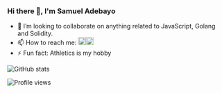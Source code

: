 ### Hi there 👋, I'm Samuel Adebayo

<!--
**seyi-js/seyi-js** is a ✨ _special_ ✨ repository because its `README.md` (this file) appears on your GitHub profile.

Here are some ideas to get you started:
-->





- 👯 I’m looking to collaborate on anything related to JavaScript, Golang and Solidity.
- 📫 How to reach me: [<img src='https://cdn.jsdelivr.net/npm/simple-icons@3.0.1/icons/twitter.svg' alt='twitter' height='18'>](https://twitter.com/OLU_WASEYI)[<img src='https://cdn.jsdelivr.net/npm/simple-icons@3.0.1/icons/github.svg' alt='github' height='18'>](https://github.com/seyi-js)
- ⚡ Fun fact: Athletics is my hobby

![GitHub stats](https://github-readme-stats.vercel.app/api?username=seyi-js&show_icons=true) 

![Profile views](https://gpvc.arturio.dev/seyi-js)  
